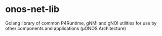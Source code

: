 # onos-net-lib
Golang library of common P4Runtime, gNMI and gNOI utilities for use by other components and applications (µONOS Architecture)

